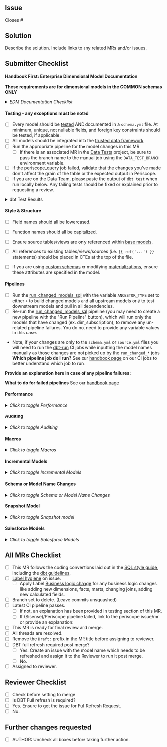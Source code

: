 <!---
  Use this template when making consequential changes to the `/transform` directory,
  including changes to dbt models, tests, seeds, and docs.
--->

## Issue
<!--- Link the Issue this MR closes --->
Closes #

## Solution

Describe the solution. Include links to any related MRs and/or issues.

## Submitter Checklist

#### Handbook First: Enterprise Dimensional Model Documentation

**These requirements are for dimensional models in the COMMON schemas ONLY**

<details>
<summary><i>EDM Documentation Checklist</i></summary>

- [ ] Have the new or changed models in the MR been added or updated on an ERD in the [Lead to Cash ERD Library](https://about.gitlab.com/handbook/business-technology/data-team/platform/edw/#lead-to-cash-erds), [Product Release to Adoption ERD Library](https://about.gitlab.com/handbook/business-technology/data-team/platform/edw/#product-release-to-adoption-erds), or the [Team Member ERD Library](https://about.gitlab.com/handbook/business-technology/data-team/platform/edw/#team-member-erds)? If not, please add or update the models on an ERD and link the related MR to this MR.
- [ ] Have the new or changed column definitions been added or updated in the schema.yml file? If not, please add or update the column definitions in the schema.yml file.

</details>

#### Testing - any exceptions must be noted

- [ ] Every model should be [tested](https://docs.getdbt.com/docs/testing-and-documentation) AND documented in a `schema.yml` file. At minimum, unique, not nullable fields, and foreign key constraints should be tested, if applicable.
- [ ] All models should be integrated into the [trusted data framework](https://about.gitlab.com/handbook/business-technology/data-team/platform/#tdf)
- [ ] Run the appropriate pipeline for the model changes in this MR
  - [ ] If there is an associated MR in the [Data Tests](https://gitlab.com/gitlab-data/data-tests) project, be sure to pass the branch name to the manual job using the `DATA_TEST_BRANCH` environment variable.
- [ ] If the periscope_query job failed, validate that the changes you've made don't affect the grain of the table or the expected output in Periscope.
- [ ] If you are on the Data Team, please paste the output of `dbt test` when run locally below. Any failing tests should be fixed or explained prior to requesting a review.

<details>
<summary> dbt Test Results </summary>

<pre><code>

Paste the results of dbt test here, including the command.

</code></pre>

</details>

#### Style & Structure

- [ ] Field names should all be lowercased.
- [ ] Function names should all be capitalized.
- [ ] Ensure source tables/views are only referenced within [base models](https://about.gitlab.com/handbook/business-ops/data-team/platform/sql-style-guide/#base-models).
- [ ] All references to existing tables/views/sources (i.e. `{{ ref('...') }}` statements) should be placed in CTEs at the top of the file.
- [ ] If you are using [custom schemas](https://docs.getdbt.com/docs/using-custom-schemas) or modifying [materializations](https://docs.getdbt.com/docs/materializations), ensure these attributes are specified in the model.


#### Pipelines

* [ ] Run the [run_changed_models_sql](https://about.gitlab.com/handbook/business-technology/data-team/platform/ci-jobs/#%EF%B8%8Frun_changed_models_sql) with the variable `ANCESTOR_TYPE` set to either `+` to build changed models and all upstream models or `@` to test downstream models and pull in all dependencies. 
* [ ] Re-run the [run_changed_models_sql](https://about.gitlab.com/handbook/business-technology/data-team/platform/ci-jobs/#%EF%B8%8Frun_changed_models_sql) pipeline (you may need to create a new pipeline with the "Run Pipeline" button), which will run only the models that have changed (ex. dim_subscription), to remove any un-related pipeline failures.  You do not need to provide any variable values in this case.
* Note, if your changes are only to the `schema.yml` or `source.yml` files you will need to run the [dbt-run](https://about.gitlab.com/handbook/business-technology/data-team/platform/ci-jobs/#%EF%B8%8F-dbt-run) CI jobs while inputting the model names manually as those changes are not picked up by the `run_changed_*` jobs
**Which pipeline job do I run?** See our [handbook page](https://about.gitlab.com/handbook/business-ops/data-team/platform/ci-jobs/) on our CI jobs to better understand which job to run.

**Provide an explanation here in case of any pipeline failures:**
<!--- explanation per pipeline failure and indicate why this is accepted ---> 


**What to do for failed pipelines** See our [handbook page](https://about.gitlab.com/handbook/business-ops/data-team/platform/ci-jobs/#what-to-do-if-a-pipeline-fails) 

#### Performance
<details>
<summary><i>Click to toggle Performance</i></summary>
The aim of the Performance sections is to bring awareness to the performance of the models that are being changed.  Not every change is expected to effect the performance of the model but understanding the model performance will support future development.  Use your discretion on the effort put into this section of the Merge Request as is it not intended to be a blocker to development.

- [ ] Using the [dbt Model Performance runbook](https://gitlab.com/gitlab-data/runbooks/-/blob/main/dbt_performance/model_build_performance.md) retrieve the performance categories for any changed or new models.
- [ ] Follow the [guidelines](https://about.gitlab.com/handbook/business-technology/data-team/platform/dbt-guide/#guidance-for-checking-model-performance) in the handbook for improving the performance as needed.

<details>
<summary> Performance Categories Table </summary>

| Model Name | Run Time Category | Size Category | Efficiency Category |
|------------|-------------------|---------------|---------------------|
|            |                   |               |                     |

</details>
</details>

#### Auditing
<details>
<summary><i>Click to toggle Auditing</i></summary>
What are you using to audit your results are accurate If you have an existing report/dashboard/dataset as reference, please provide your query used to validate the results of your model changes. If this is the first iteration of a model or validation is otherwise out of scope, please provide additional context.

- [ ] Have you updated the values in any `dbt_audit` macros that you're referencing?

<details>
<summary> Paste query and results here </summary>

<pre><code>

Example: You might be looking at the count of opportunities before and after, if you're editing the opportunity model.

</code></pre>
</details>
</details>

#### Macros

<details>
<summary><i>Click to toggle Macros</i></summary>

  - [ ] Does this MR utilize [macros](https://docs.getdbt.com/docs/macros)?
  - [ ] This MR contains new macros. Follow the naming convention (file name matches macro name) and document in the `macros.yml` file
</details>

#### Incremental Models

<details>
<summary><i>Click to toggle Incremental Models</i></summary>

- [ ] Does this MR contain an [incremental model](https://docs.getdbt.com/docs/configuring-incremental-models#section-how-do-i-use-the-incremental-materialization-)?
  - [ ] If the MR adds/renames columns to a specific model, a `dbt run --full-refresh` will be needed after merging the MR. Please, add it to the Reviewer Checklist to warn them that this step is required.
</details>

#### Schema or Model Name Changes
<details>
<summary><i>Click to toggle Schema or Model Name Changes</i></summary>

- [ ] Does this MR change the **schema** or **model name** of any existing models?
  - [ ] Create an issue to change all existing periscope reporting to reference the new schema/name.
  - [ ] After merging, ensure the old model is dropped from snowflake. This can be done by creating an issue specifying the tables/models to be dropped and assiging to a snowflake admin.
- [ ] Does this MR introduce a new **schema**?
  - [ ] Create the schema using the corresponding role (on `RAW` using the `LOADER` role, on `PREP` and `PROD` using the `TRANSFORMER` role)
  - [ ] Run the Monte Carlo permissions script (documented in the [Handbook](https://about.gitlab.com/handbook/business-technology/data-team/platform/monte-carlo/#note-on-dwh-permissions) and located in MC's official docs) with the corresponding database name as a parameter, for the permissions on this schema to be granted to the `data_observability` role
</details>

#### Snapshot Model
<details>
<summary><i>Click to toggle Snapshot model</i></summary>

- [ ] Is this MR creating or renaming a snapshot model?
- [ ] Does it concern Gitlab.com data?
  - [ ] Make sure its captured into the selection criteria of the [GDPR deletion](https://gitlab.com/gitlab-data/analytics/-/blob/master/transform/snowflake-dbt/macros/warehouse/gdpr_delete_gitlab_dotcom.sql) macro for GitLab.com data.
</details>

#### Salesforce Models

<details>
<summary><i>Click to toggle Salesforce Models</i></summary>

- [ ] Does this MR add, remove, or update logic in `sfdc_account_source`?
  - [ ] Mirror the changes in `sfdc_account_snapshots_source`.
- [ ] Does this MR add, remove, or update logic in `sfdc_opportunity_source`?
  - [ ] Mirror the changes in `sfdc_opportunity_snapshots_source`.
- [ ] Does this MR add, remove, or update logic in `sfdc_users_source`?
  - [ ] Mirror the changes in `sfdc_user_snapshots_source`.
- [ ] Does this MR add, remove, or update logic in `sfdc_account_fields`, `sfdc_user_fields`, or `prep_crm_opportunity`?
  - [ ]If the MR updates these models, a `dbt run --full-refresh` will be needed after merging the MR. Please, add it to the Reviewer Checklist to warn them that this step is required.
</details>

## All MRs Checklist
- [ ] This MR follows the coding conventions laid out in the [SQL style guide](https://about.gitlab.com/handbook/business-ops/data-team/platform/sql-style-guide/), including the [dbt guidelines](https://about.gitlab.com/handbook/business-ops/data-team/platform/sql-style-guide/#dbt-guidelines).
- [ ] [Label hygiene](https://about.gitlab.com/handbook/business-ops/data-team/how-we-work/#issue-labeling) on issue.
  - [ ] Apply Label [Business logic change](https://gitlab.com/gitlab-data/analytics/-/labels?subscribed=&search=business+logic+change) for any business logic changes like adding new dimensions, facts, marts, changing joins, adding new calculated fields.
- [ ] Branch set to delete. (Leave commits unsquashed)
- [ ] Latest CI pipeline passes.
  - [ ] If not, an explanation has been provided in testing section of this MR.
  - [ ] If (Sisense)/Periscope pipeline failed, link to the periscope issue/mr or provide an explanation:  
- [ ] This MR is ready for final review and merge.
- [ ] All threads are resolved.
- [ ] Remove the `Draft:` prefix in the MR title before assigning to reviewer.
- [ ] DBT full refresh required post merge?
  - [ ] Yes. Create an issue with the model name which needs to be refreshed and assign it to the Reviewer to run it post merge. 
  - [ ] No.
- [ ] Assigned to reviewer.

## Reviewer Checklist
- [ ]  Check before setting to merge
- [ ]  Is DBT Full refresh is required?
  - [ ] Yes. Ensure to get the issue for Full Refresh Request. 
  - [ ] No.

## Further changes requested
* [ ]  AUTHOR: Uncheck all boxes before taking further action.
